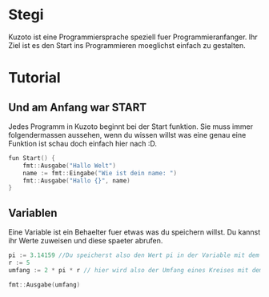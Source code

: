 # Stegi 

Kuzoto ist eine Programmiersprache speziell fuer Programmieranfanger. Ihr Ziel ist es den Start ins Programmieren moeglichst einfach zu gestalten.

# Tutorial

## Und am Anfang war START
Jedes Programm in Kuzoto beginnt bei der Start funktion. Sie muss immer folgendermassen aussehen, wenn du wissen willst was eine genau eine Funktion ist schau doch einfach hier nach :D.
```go
fun Start() {
	fmt::Ausgabe("Hallo Welt")
	name := fmt::Eingabe("Wie ist dein name: ")
	fmt::Ausgabe("Hallo {}", name)
}
```	
## Variablen	
Eine Variable ist ein Behaelter fuer etwas was du speichern willst. Du kannst ihr Werte zuweisen und diese spaeter abrufen.
```go
pi := 3.14159 //Du speicherst also den Wert pi in der Variable mit dem Namen pi
r := 5
umfang := 2 * pi * r // hier wird also der Umfang eines Kreises mit dem Radius 5 berechnet!

fmt::Ausgabe(umfang)
```	
